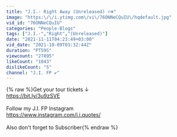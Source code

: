 ```yaml
---
title: "J.I.- Right Away (Unreleased) 🔥❄"
image: "https:\/\/i.ytimg.com\/vi\/76ONNeCQuIU\/hqdefault.jpg"
vid_id: "76ONNeCQuIU"
categories: "People-Blogs"
tags: ["J.I.-","Right","(Unreleased)"]
date: "2021-11-11T04:23:49+03:00"
vid_date: "2021-10-09T03:32:44Z"
duration: "PT59S"
viewcount: "27895"
likeCount: "1043"
dislikeCount: "5"
channel: "J.I. FP ✔"
---
```

{% raw %}Get your tour tickets  ↓<br /><a rel="nofollow" target="blank" href="https://bit.ly/3u9zSVE">https://bit.ly/3u9zSVE</a><br /><br />Follow my J.I. FP Instagram<br /><a rel="nofollow" target="blank" href="https://www.instagram.com/j.i.quotes/">https://www.instagram.com/j.i.quotes/</a><br /><br />Also don't forget to Subscriber{% endraw %}
